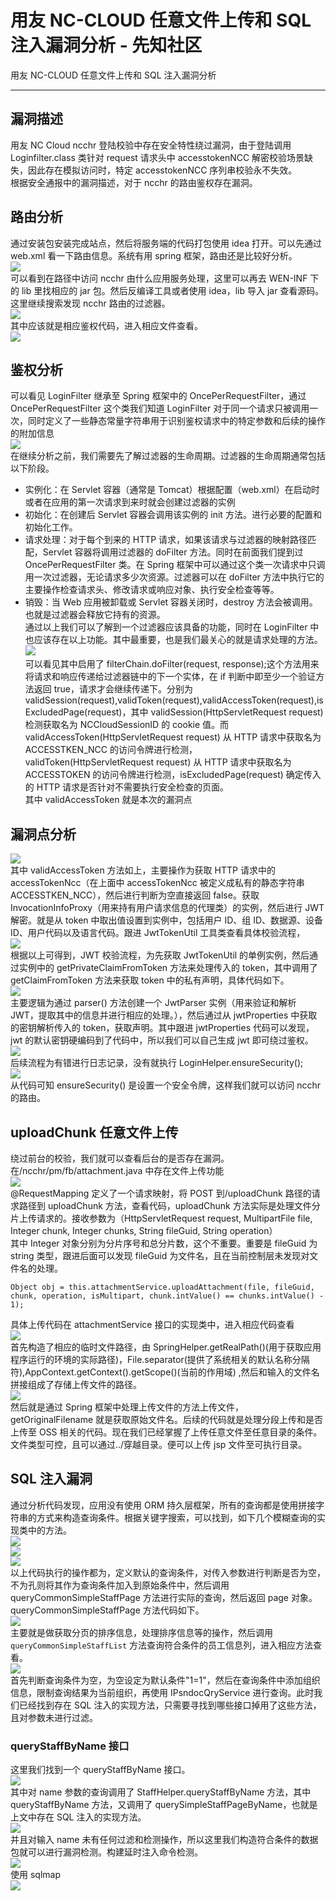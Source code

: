 

# 用友 NC-CLOUD 任意文件上传和 SQL 注入漏洞分析 - 先知社区

用友 NC-CLOUD 任意文件上传和 SQL 注入漏洞分析

- - -

## 漏洞描述

用友 NC Cloud ncchr 登陆校验中存在安全特性绕过漏洞，由于登陆调用 Loginfilter.class 类针对 request 请求头中 accesstokenNCC 解密校验场景缺失，因此存在模拟访问时，特定 accesstokenNCC 序列串校验永不失效。  
根据安全通报中的漏洞描述，对于 ncchr 的路由鉴权存在漏洞。

## 路由分析

通过安装包安装完成站点，然后将服务端的代码打包使用 idea 打开。可以先通过 web.xml 看一下路由信息。系统有用 spring 框架，路由还是比较好分析。  
[![](assets/1702520978-62d728487e711f3b368989c72fd5116e.png)](https://xzfile.aliyuncs.com/media/upload/picture/20231212173547-d49f97d0-98d1-1.png)  
可以看到在路径中访问 ncchr 由什么应用服务处理，这里可以再去 WEN-INF 下的 lib 里找相应的 jar 包。然后反编译工具或者使用 idea，lib 导入 jar 查看源码。  
这里继续搜索发现 ncchr 路由的过滤器。  
[![](assets/1702520978-18ae171c2a8a0efbfaed766582d7f534.png)](https://xzfile.aliyuncs.com/media/upload/picture/20231212173648-f8fff0ac-98d1-1.png)  
其中应该就是相应鉴权代码，进入相应文件查看。  
[![](assets/1702520978-a1555b87952c9f6ac79d6a5ee257c747.png)](https://xzfile.aliyuncs.com/media/upload/picture/20231212173720-0bf4d128-98d2-1.png)

## 鉴权分析

可以看见 LoginFilter 继承至 Spring 框架中的 OncePerRequestFilter，通过 OncePerRequestFilter 这个类我们知道 LoginFilter 对于同一个请求只被调用一次，同时定义了一些静态常量字符串用于识别鉴权请求中的特定参数和后续的操作的附加信息  
[![](assets/1702520978-4f30a1fa3f01c571dd5b2ce5b62c28b6.png)](https://xzfile.aliyuncs.com/media/upload/picture/20231212173736-15557ca4-98d2-1.png)  
在继续分析之前，我们需要先了解过滤器的生命周期。过滤器的生命周期通常包括以下阶段。

-   实例化：在 Servlet 容器（通常是 Tomcat）根据配置（web.xml）在启动时或者在应用的第一次请求到来时就会创建过滤器的实例
-   初始化：在创建后 Servlet 容器会调用该实例的 init 方法。进行必要的配置和初始化工作。
-   请求处理：对于每个到来的 HTTP 请求，如果该请求与过滤器的映射路径匹配，Servlet 容器将调用过滤器的 doFilter 方法。同时在前面我们提到过 OncePerRequestFilter 类。在 Spring 框架中可以通过这个类一次请求中只调用一次过滤器，无论请求多少次资源。过滤器可以在 doFilter 方法中执行它的主要操作检查请求头、修改请求或响应对象、执行安全检查等等。
-   销毁：当 Web 应用被卸载或 Servlet 容器关闭时，destroy 方法会被调用。也就是过滤器会释放它持有的资源。  
    通过以上我们可以了解到一个过滤器应该具备的功能，同时在 LoginFilter 中也应该存在以上功能。其中最重要，也是我们最关心的就是请求处理的方法。  
    [![](assets/1702520978-74a35894e8b545e5d8b0e80e255d46b3.png)](https://xzfile.aliyuncs.com/media/upload/picture/20231212173815-2cbdc75c-98d2-1.png)  
    可以看见其中启用了 filterChain.doFilter(request, response);这个方法用来将请求和响应传递给过滤器链中的下一个实体，在 if 判断中即至少一个验证方法返回 true，请求才会继续传递下。分别为 validSession(request),validToken(request),validAccessToken(request),isExcludedPage(request)，其中 validSession(HttpServletRequest request) 检测获取名为 NCCloudSessionID 的 cookie 值。而 validAccessToken(HttpServletRequest request) 从 HTTP 请求中获取名为 ACCESSTKEN\_NCC 的访问令牌进行检测，validToken(HttpServletRequest request) 从 HTTP 请求中获取名为 ACCESSTOKEN 的访问令牌进行检测，isExcludedPage(request) 确定传入的 HTTP 请求是否针对不需要执行安全检查的页面。  
    其中 validAccessToken 就是本次的漏洞点

## 漏洞点分析

[![](assets/1702520978-fcca2018ca60e9ed93a5afab04b5abdf.png)](https://xzfile.aliyuncs.com/media/upload/picture/20231212174509-235c81c0-98d3-1.png)  
其中 validAccessToken 方法如上，主要操作为获取 HTTP 请求中的 accessTokenNcc（在上面中 accessTokenNcc 被定义成私有的静态字符串 ACCESSTKEN\_NCC），然后进行判断为空直接返回 false。获取 InvocationInfoProxy（用来持有用户请求信息的代理类）的实例，然后进行 JWT 解密。就是从 token 中取出值设置到实例中，包括用户 ID、组 ID、数据源、设备 ID、用户代码以及语言代码。跟进 JwtTokenUtil 工具类查看具体校验流程，  
[![](assets/1702520978-b9e2ed0b163ff244df4e8360b242188e.png)](https://xzfile.aliyuncs.com/media/upload/picture/20231212174537-33ea720e-98d3-1.png)  
根据以上可得到，JWT 校验流程，为先获取 JwtTokenUtil 的单例实例，然后通过实例中的 getPrivateClaimFromToken 方法来处理传入的 token，其中调用了 getClaimFromToken 方法来获取 token 中的私有声明，具体代码如下。  
[![](assets/1702520978-7543cdc9a2d85947b7fc0f90ae920704.png)](https://xzfile.aliyuncs.com/media/upload/picture/20231212174554-3dfb1564-98d3-1.png)  
主要逻辑为通过 parser() 方法创建一个 JwtParser 实例（用来验证和解析 JWT，提取其中的信息并进行相应的处理。），然后通过从 jwtProperties 中获取的密钥解析传入的 token，获取声明。其中跟进 jwtProperties 代码可以发现，jwt 的默认密钥硬编码到了代码中，所以我们可以自己生成 jwt 即可绕过鉴权。  
[![](assets/1702520978-72e3d91f562677d10259b8cbcae3ef25.png)](https://xzfile.aliyuncs.com/media/upload/picture/20231212174615-4ac659de-98d3-1.png)  
后续流程为有错进行日志记录，没有就执行 LoginHelper.ensureSecurity();  
[![](assets/1702520978-baeeae6283e1d16b8d9f4f0224f7e7b6.png)](https://xzfile.aliyuncs.com/media/upload/picture/20231212174710-6bc18668-98d3-1.png)  
从代码可知 ensureSecurity() 是设置一个安全令牌，这样我们就可以访问 ncchr 的路由。

## uploadChunk 任意文件上传

绕过前台的校验，我们就可以查看后台的是否存在漏洞。  
在/ncchr/pm/fb/attachment.java 中存在文件上传功能  
[![](assets/1702520978-9acf191fff7e9e9ab9201942a911cfbc.png)](https://xzfile.aliyuncs.com/media/upload/picture/20231212174903-aedd916c-98d3-1.png)  
@RequestMapping 定义了一个请求映射，将 POST 到/uploadChunk 路径的请求路径到 uploadChunk 方法，查看代码，uploadChunk 方法实际是处理文件分片上传请求的。接收参数为（HttpServletRequest request, MultipartFile file, Integer chunk, Integer chunks, String fileGuid, String operation）  
其中 Integer 对象分别为分片序号和总分片数，这个不重要。重要是 fileGuid 为 string 类型，跟进后面可以发现 fileGuid 为文件名，且在当前控制层未发现对文件名的处理。

```plain
Object obj = this.attachmentService.uploadAttachment(file, fileGuid, chunk, operation, isMultipart, chunk.intValue() == chunks.intValue() - 1);
```

具体上传代码在 attachmentService 接口的实现类中，进入相应代码查看  
[![](assets/1702520978-3ae414f260e49ae05a06881cb4ea4b8a.png)](https://xzfile.aliyuncs.com/media/upload/picture/20231212174937-c31aa82c-98d3-1.png)  
首先构造了相应的临时文件路径，由 SpringHelper.getRealPath()(用于获取应用程序运行的环境的实际路径)，File.separator(提供了系统相关的默认名称分隔符),AppContext.getContext().getScope()(当前的作用域) ,然后和输入的文件名拼接组成了存储上传文件的路径。  
[![](assets/1702520978-0da756170b67f3e80a64167d686888f3.png)](https://xzfile.aliyuncs.com/media/upload/picture/20231212175000-d0e24064-98d3-1.png)  
然后就是通过 Spring 框架中处理上传文件的方法上传文件，getOriginalFilename 就是获取原始文件名。后续的代码就是处理分段上传和是否上传至 OSS 相关的代码。现在我们已经掌握了上传任意文件至任意目录的条件。文件类型可控，且可以通过../穿越目录。便可以上传 jsp 文件至可执行目录。

## SQL 注入漏洞

通过分析代码发现，应用没有使用 ORM 持久层框架，所有的查询都是使用拼接字符串的方式来构造查询条件。根据关键字搜索，可以找到，如下几个模糊查询的实现类中的方法。  
[![](assets/1702520978-43c8d5f1c580f8bbee07a630127f5fd6.png)](https://xzfile.aliyuncs.com/media/upload/picture/20231212175022-de35edc4-98d3-1.png)  
[![](assets/1702520978-e4fb17ca3b430d72631ad7f76dfa13ed.png)](https://xzfile.aliyuncs.com/media/upload/picture/20231212175044-eadb1c84-98d3-1.png)  
[![](assets/1702520978-136bdf48a544f4c36943b8bf1fd5f484.png)](https://xzfile.aliyuncs.com/media/upload/picture/20231212175102-f5c238bc-98d3-1.png)  
以上代码执行的操作都为，定义默认的查询条件，对传入参数进行判断是否为空，不为孔则将其作为查询条件加入到原始条件中，然后调用 queryCommonSimpleStaffPage 方法进行实际的查询，然后返回 page 对象。queryCommonSimpleStaffPage 方法代码如下。  
[![](assets/1702520978-90b32656d413a9a7aa55aa04a456b9f9.png)](https://xzfile.aliyuncs.com/media/upload/picture/20231212175122-01cf1904-98d4-1.png)  
主要就是做获取分页的排序信息，处理排序信息等的操作，然后调用 `queryCommonSimpleStaffList` 方法查询符合条件的员工信息列，进入相应方法查看。  
[![](assets/1702520978-b66ef0b9226233ae44b659aeac1dacc1.png)](https://xzfile.aliyuncs.com/media/upload/picture/20231212175142-0db24e44-98d4-1.png)  
首先判断查询条件为空，为空设定为默认条件"1=1"，然后在查询条件中添加组织信息，限制查询结果为当前组织，再使用 IPsndocQryService 进行查询。此时我们已经找到存在 SQL 注入的实现方法，只需要寻找到哪些接口掉用了这些方法，且对参数未进行过滤。

### queryStaffByName 接口

这里我们找到一个 queryStaffByName 接口。  
[![](assets/1702520978-78ec36002124fef108a030e246648231.png)](https://xzfile.aliyuncs.com/media/upload/picture/20231212175200-182544bc-98d4-1.png)  
其中对 name 参数的查询调用了 StaffHelper.queryStaffByName 方法，其中 queryStaffByName 方法，又调用了 querySimpleStaffPageByName，也就是上文中存在 SQL 注入的实现方法。  
[![](assets/1702520978-b0e0f3977bba507bbb9028a5e90ffec2.png)](https://xzfile.aliyuncs.com/media/upload/picture/20231212175220-2471b6e2-98d4-1.png)  
并且对输入 name 未有任何过滤和检测操作，所以这里我们构造符合条件的数据包就可以进行漏洞检测。构建延时注入命令检测。  
[![](assets/1702520978-640898be5c81be7694b0f8318473811c.png)](https://xzfile.aliyuncs.com/media/upload/picture/20231212180800-54636524-98d6-1.png)  
使用 sqlmap  
[![](assets/1702520978-a241f14d52db6babf602808da9ba5ed4.png)](https://xzfile.aliyuncs.com/media/upload/picture/20231212175258-3b2671a2-98d4-1.png)
